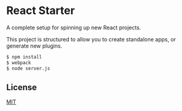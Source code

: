# React Starter

A complete setup for spinning up new React projects.

This project is structured to allow you to create standalone apps, or generate
new plugins.

```sh
$ npm install
$ webpack
$ node server.js
```

## License

[MIT][mit-license]

[mit-license]: ./LICENSE

